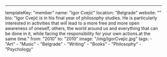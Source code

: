 ---
  templateKey: "member"
  name: "Igor Cvejić"
  location: "Belgrade"
  website: ""
  bio: "Igor Cvejić is in his final year of philosophy studies. He is particularly interested in activities that will lead to a more free and more open awareness of oneself, others, the world around us and everything that can be done in it, while facing the responsibility for your own actions.at the same time."
  from: "2010"
  to: "2010"
  image: "/img/IgorCvejic.jpg"
  tags: 
    - "Art"
    - "Music"
    - "Belgrade"
    - "Writing"
    - "Books"
    - "Philosophy"
    - "Psychology"
